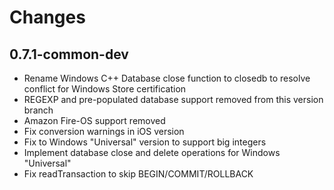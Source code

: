 # Changes

## 0.7.1-common-dev

- Rename Windows C++ Database close function to closedb to resolve conflict for Windows Store certification
- REGEXP and pre-populated database support removed from this version branch
- Amazon Fire-OS support removed
- Fix conversion warnings in iOS version
- Fix to Windows "Universal" version to support big integers
- Implement database close and delete operations for Windows "Universal"
- Fix readTransaction to skip BEGIN/COMMIT/ROLLBACK
